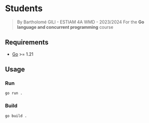 # Students

> By Bartholomé GILI - ESTIAM 4A WMD - 2023/2024
> For the **Go language and concurrent programming** course

## Requirements

- [Go](https://golang.org/doc/install) >= 1.21

## Usage

### Run

```bash
go run .
```

### Build

```bash
go build .
```